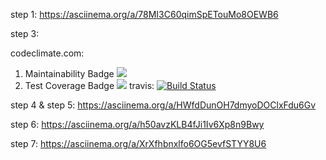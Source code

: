 step 1: https://asciinema.org/a/78MI3C60qimSpETouMo8OEWB6

step 3:

codeclimate.com: 
1. Maintainability Badge
<a href="https://codeclimate.com/github/Harumimax/project-lvl1-s482/maintainability"><img src="https://api.codeclimate.com/v1/badges/16166c33bdf18273c411/maintainability" /></a>
2. Test Coverage Badge
<a href="https://codeclimate.com/github/Harumimax/project-lvl1-s482/test_coverage"><img src="https://api.codeclimate.com/v1/badges/16166c33bdf18273c411/test_coverage" /></a>
travis:
[![Build Status](https://travis-ci.org/Harumimax/project-lvl1-s482.svg?branch=1.2.0)](https://travis-ci.org/Harumimax/project-lvl1-s482)

step 4 & step 5: https://asciinema.org/a/HWfdDunOH7dmyoDOClxFdu6Gv

step 6: https://asciinema.org/a/h50avzKLB4fJi1Iv6Xp8n9Bwy

step 7: https://asciinema.org/a/XrXfhbnxlfo6OG5evfSTYY8U6
